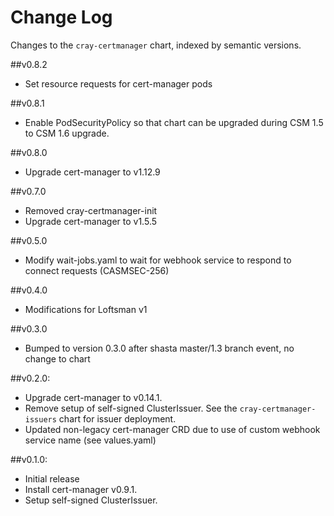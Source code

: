# Change Log

Changes to the `cray-certmanager` chart, indexed by semantic versions.

##v0.8.2

- Set resource requests for cert-manager pods


##v0.8.1

- Enable PodSecurityPolicy so that chart can be upgraded during CSM 1.5 to CSM 1.6 upgrade.

##v0.8.0

- Upgrade cert-manager to v1.12.9

##v0.7.0

- Removed cray-certmanager-init
- Upgrade cert-manager to v1.5.5

##v0.5.0

- Modify wait-jobs.yaml to wait for webhook service to respond to connect requests (CASMSEC-256)

##v0.4.0

- Modifications for Loftsman v1

##v0.3.0

- Bumped to version 0.3.0 after shasta master/1.3 branch event, no change to chart

##v0.2.0:

- Upgrade cert-manager to v0.14.1.
- Remove setup of self-signed ClusterIssuer. See the ``cray-certmanager-issuers`` chart for issuer deployment.
- Updated non-legacy cert-manager CRD due to use of custom webhook service name (see values.yaml)

##v0.1.0:

- Initial release
- Install cert-manager v0.9.1.
- Setup self-signed ClusterIssuer.

